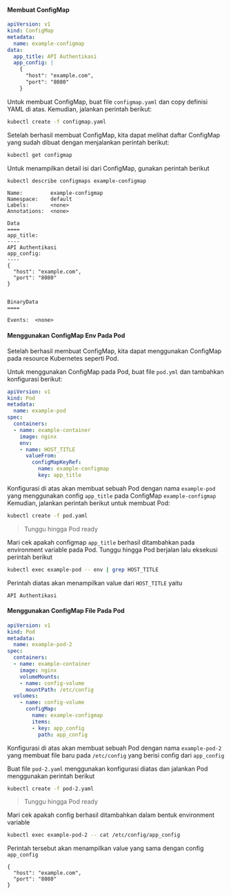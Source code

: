 #### Membuat ConfigMap

```{.yaml .copy}
apiVersion: v1
kind: ConfigMap
metadata:
  name: example-configmap
data:
  app_title: API Authentikasi
  app_config: |
    {
      "host": "example.com",
      "port": "8080"
    }
```

Untuk membuat ConfigMap, buat file `configmap.yaml` dan copy definisi YAML di atas. Kemudian, jalankan perintah berikut:

```{.bash .copy}
kubectl create -f configmap.yaml
```

Setelah berhasil membuat ConfigMap, kita dapat melihat daftar ConfigMap yang sudah dibuat dengan menjalankan perintah berikut:

```{.bash .copy}
kubectl get configmap
```

Untuk menampilkan detail isi dari ConfigMap, gunakan perintah berikut

```{.bash .copy}
kubectl describe configmaps example-configmap
```

```{.bash}
Name:         example-configmap
Namespace:    default
Labels:       <none>
Annotations:  <none>

Data
====
app_title:
----
API Authentikasi
app_config:
----
{
  "host": "example.com",
  "port": "8080"
}


BinaryData
====

Events:  <none>
```

#### Menggunakan ConfigMap Env Pada Pod

Setelah berhasil membuat ConfigMap, kita dapat menggunakan ConfigMap pada resource Kubernetes seperti Pod.

Untuk menggunakan ConfigMap pada Pod, buat file `pod.yml` dan tambahkan konfigurasi berikut:

```{.yaml .copy}
apiVersion: v1
kind: Pod
metadata:
  name: example-pod
spec:
  containers:
  - name: example-container
    image: nginx
    env:
    - name: HOST_TITLE
      valueFrom:
        configMapKeyRef:
          name: example-configmap
          key: app_title
```

Konfigurasi di atas akan membuat sebuah Pod dengan nama `example-pod` yang menggunakan config `app_title` pada ConfigMap `example-configmap`
Kemudian, jalankan perintah berikut untuk membuat Pod:

```{.bash .copy}
kubectl create -f pod.yaml
```

> Tunggu hingga Pod ready

Mari cek apakah configmap `app_title` berhasil ditambahkan pada environment variable pada Pod. Tunggu hingga Pod berjalan lalu eksekusi perintah berikut

```{.bash .copy}
kubectl exec example-pod -- env | grep HOST_TITLE
```

Perintah diatas akan menampilkan value dari `HOST_TITLE` yaitu

```{.txt}
API Authentikasi
```

#### Menggunakan ConfigMap File Pada Pod

```{.yaml .copy}
apiVersion: v1
kind: Pod
metadata:
  name: example-pod-2
spec:
  containers:
  - name: example-container
    image: nginx
    volumeMounts:
    - name: config-volume
      mountPath: /etc/config
  volumes:
    - name: config-volume
      configMap:
        name: example-configmap
        items:
        - key: app_config
          path: app_config
```

Konfigurasi di atas akan membuat sebuah Pod dengan nama `example-pod-2` yang membuat file baru pada `/etc/config` yang berisi config dari `app_config`

Buat file `pod-2.yaml` menggunakan konfigurasi diatas dan jalankan Pod menggunakan perintah berikut

```{.bash .copy}
kubectl create -f pod-2.yaml
```

> Tunggu hingga Pod ready

Mari cek apakah config berhasil ditambahkan dalam bentuk environment variable

```{.bash .copy}
kubectl exec example-pod-2 -- cat /etc/config/app_config
```

Perintah tersebut akan menampilkan value yang sama dengan config `app_config`

```{.bash}
{
  "host": "example.com",
  "port": "8080"
}
```
